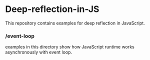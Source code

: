 # Deep-reflection-in-JS

This repository contains examples for deep reflection in JavaScript.

### /event-loop 
examples in this directory show how JavaScript runtime works asynchronously with event loop.
